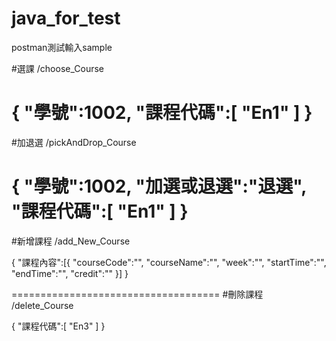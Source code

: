 # java_for_test

postman測試輸入sample

#選課
/choose_Course

{
    "學號":1002,
    "課程代碼":[
        "En1"
    ]
}
====================================
#加退選
/pickAndDrop_Course

{
    "學號":1002,
    "加選或退選":"退選",
    "課程代碼":[
        "En1"
    ]
}
====================================
#新增課程
/add_New_Course

{
"課程內容":[{
        "courseCode":"",
        "courseName":"",
        "week":"",
        "startTime":"",
        "endTime":"",
        "credit":""
    }]
}
    
====================================
#刪除課程
/delete_Course

{
    "課程代碼":[
        "En3"
    ]
}


